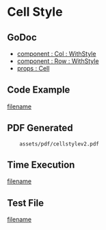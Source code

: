 # Cell Style

## GoDoc
* [component : Col : WithStyle](https://pkg.go.dev/github.com/flanksource/maroto/v2/pkg/components/col#Col.WithStyle)
* [component : Row : WithStyle](https://pkg.go.dev/github.com/flanksource/maroto/v2/pkg/components/row#Row.WithStyle)
* [props : Cell](https://pkg.go.dev/github.com/flanksource/maroto/v2/pkg/props#Cell)

## Code Example
[filename](../../assets/examples/cellstyle/v2/main.go ':include :type=code')

## PDF Generated
```pdf
	assets/pdf/cellstylev2.pdf
```

## Time Execution
[filename](../../assets/text/cellstylev2.txt  ':include :type=code')

## Test File
[filename](https://raw.githubusercontent.com/johnfercher/maroto/master/test/maroto/examples/cellstyle.json  ':include :type=code')
